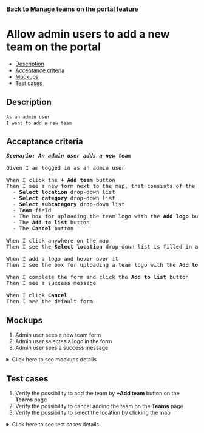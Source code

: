 ### Back to [Manage teams on the portal](../../) feature

# Allow admin users to add a new team on the portal

- [Description](#description)
- [Acceptance criteria](#acceptance-criteria)
- [Mockups](#mockups)
- [Test cases](#test-cases)

## Description

    As an admin user
    I want to add a new team

## Acceptance criteria

<pre>
<b><i>Scenario: An admin user adds a new team</i></b>

Given I am logged in as an admin user

When I click the <b>+ Add team</b> button
Then I see a new form next to the map, that consists of the following elements:
  - <b>Select location</b> drop-down list
  - <b>Select category</b> drop-down list
  - <b>Select subcategory</b> drop-down list
  - <b>Team</b> field
  - The box for uploading the team logo with the <b>Add logo</b> button
  - The <b>Add to list</b> button
  - The <b>Cancel</b> button

When I click anywhere on the map
Then I see the <b>Select location</b> drop-down list is filled in according to the selected location on the map

When I add a logo and hover over it
Then I see the box for uploading a team logo with the <b>Add logo</b> button

When I complete the form and click the <b>Add to list</b> button
Then I see a success message

When I click <b>Cancel</b>
Then I see the default form
</pre>

## Mockups

1. Admin user sees a new team form
2. Admin user selectes a logo in the form
3. Admin user sees a success message

<details>
  <summary>Click here to see mockups details</summary>

**1. Admin user sees a new team form:**

![Admin user sees a new team form](/products/sport_news_portal/web_application_features/manage_the_teams/images/new_team_form.png)

**2. Admin user selectes a logo in the form:**

![Admin user selectes a logo in the form](/products/sport_news_portal/web_application_features/manage_the_teams/images/new_team_form_with_logo.png)

**3. Admin user sees a success message:**

![Admin user sees a success message](/products/sport_news_portal/web_application_features/manage_the_teams/images/success_message.png)

</details>

## Test cases

1. Verify the possibility to add the team by <b>+Add team</b> button on the <b>Teams</b> page
2. Verify the possibility to cancel adding the team on the <b>Teams</b> page
3. Verify the possibility to select the location by clicking the map

<details>
  <summary>Click here to see test cases details</summary>

### **#1. Verify the possibility to add the team by +Add team button on the Teams page**

|Preconditions|Steps|Expected result
--------------|-----|----------
|- Log in with admin account</br>- Go to the <b>Teams</b> configuration page|1) Click the <b>+Add team</b> button</br>2) Complete the form and click <b>Add to list</b>|2) A success message appears and the team is added to the top of the list|

### **#2. Verify the possibility to cancel adding the team on the Teams page**

|Preconditions|Steps|Expected result
--------------|-----|----------
|- Log in with admin account</br>- Go to the <b>Teams</b> configuration page|1) Click the <b>+Add team</b> button</br>2) Complete the form</br>3) Click <b>Cancel</b>|3) The default form for viewing teams appears|

### **#3. Verify the possibility to select the location by clicking the map**

|Preconditions|Steps|Expected result
--------------|-----|----------
|- Log in with admin account</br>- Go to the <b>Teams</b> configuration page|1) Click the <b>+Add team</b> button</br>2) Click anywhere on the map</br>3) Complete the form</br>4) Click <b>Add to list</b>|2) Select location drop-down list is filled according to the selected location on the map</br>4) A success message appears and the team is added to the top of the list|

</details>
